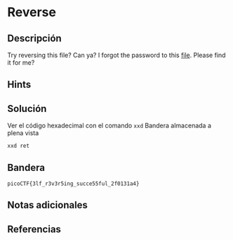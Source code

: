 # Reverse

## Descripción
Try reversing this file? Can ya? I forgot the password to this [file](https://artifacts.picoctf.net/c/272/ret). Please find it for me?

## Hints


## Solución
Ver el código hexadecimal con el comando ``xxd``
Bandera almacenada a plena vista
```
xxd ret
```

## Bandera 
```
picoCTF{3lf_r3v3r5ing_succe55ful_2f0131a4}
```


## Notas adicionales


## Referencias

